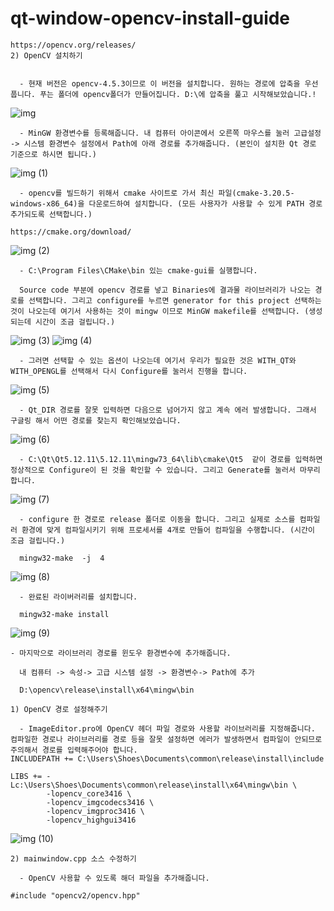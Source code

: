 # qt-window-opencv-install-guide

```opencv 공식 사이트에서 원하는 버전 다운로드 받는다.
https://opencv.org/releases/
2) OpenCV 설치하기


  - 현재 버전은 opencv-4.5.3이므로 이 버전을 설치합니다. 원하는 경로에 압축을 우선 풉니다. 푸는 폴더에 opencv폴더가 만들어집니다. D:\에 압축을 풀고 시작해보았습니다.!

```
![img](https://user-images.githubusercontent.com/46109587/210205745-b00500f2-a2cd-4d7d-ab5d-ac5a9bcf7d74.png)


```
  - MinGW 환경변수를 등록해줍니다. 내 컴퓨터 아이콘에서 오른쪽 마우스를 눌러 고급설정 -> 시스템 환경변수 설정에서 Path에 아래 경로를 추가해줍니다. (본인이 설치한 Qt 경로 기준으로 하시면 됩니다.)
```

 ![img (1)](https://user-images.githubusercontent.com/46109587/210205816-16617d9b-18d6-4d59-9748-97361e0467f7.png)

```
  - opencv를 빌드하기 위해서 cmake 사이트로 가서 최신 파일(cmake-3.20.5-windows-x86_64)을 다운로드하여 설치합니다. (모든 사용자가 사용할 수 있게 PATH 경로 추가되도록 선택합니다.)

https://cmake.org/download/

```
 ![img (2)](https://user-images.githubusercontent.com/46109587/210205825-72e2e50e-cbee-4d17-be09-eaac22c2cc98.png)

```
  - C:\Program Files\CMake\bin 있는 cmake-gui를 실행합니다.

  Source code 부분에 opencv 경로를 넣고 Binaries에 결과물 라이브러리가 나오는 경로를 선택합니다. 그리고 configure를 누르면 generator for this project 선택하는 것이 나오는데 여기서 사용하는 것이 mingw 이므로 MinGW makefile를 선택합니다. (생성되는데 시간이 조금 걸립니다.)
```
 
![img (3)](https://user-images.githubusercontent.com/46109587/210205845-f1880186-2f32-4fcd-9b69-b7c05a9c489b.png)
![img (4)](https://user-images.githubusercontent.com/46109587/210205879-eb39b33b-ce4c-4c25-b4f0-913d9e929b7b.png)


```
  - 그러면 선택할 수 있는 옵션이 나오는데 여기서 우리가 필요한 것은 WITH_QT와 WITH_OPENGL를 선택해서 다시 Configure를 눌러서 진행을 합니다.
```

![img (5)](https://user-images.githubusercontent.com/46109587/210205968-6a9d86b8-6544-4e57-a0eb-5aa075b02c41.png)

 
```
  - Qt_DIR 경로를 잘못 입력하면 다음으로 넘어가지 않고 계속 에러 발생합니다. 그래서 구글링 해서 어떤 경로를 찾는지 확인해보았습니다.
```
 ![img (6)](https://user-images.githubusercontent.com/46109587/210205982-cb664e2d-ac00-47b2-9cbf-81752a5e8f3b.png)



 
```
  - C:\Qt\Qt5.12.11\5.12.11\mingw73_64\lib\cmake\Qt5  같이 경로를 입력하면 정상적으로 Configure이 된 것을 확인할 수 있습니다. 그리고 Generate를 눌러서 마무리합니다.
```
 ![img (7)](https://user-images.githubusercontent.com/46109587/210205992-a9cbfd8e-e5fa-4cc6-a5e1-87d4b1a5a7e7.png)



  
```
  - configure 한 경로로 release 폴더로 이동을 합니다. 그리고 실제로 소스를 컴파일러 환경에 맞게 컴파일시키기 위해 프로세서를 4개로 만들어 컴파일을 수행합니다. (시간이 조금 걸립니다.)

  mingw32-make  -j  4
```
 
![img (8)](https://user-images.githubusercontent.com/46109587/210206007-e2661201-acc6-4426-b1d8-fcbb85078a51.png)


 
```
  - 완료된 라이버러리를 설치합니다.

  mingw32-make install

```
 ![img (9)](https://user-images.githubusercontent.com/46109587/210206021-f914bbd8-5d0a-4e13-b767-6712ac9bec7d.png)

```
- 마지막으로 라이브러리 경로를 윈도우 환경변수에 추가해줍니다. 

  내 컴퓨터 -> 속성-> 고급 시스템 설정 -> 환경변수-> Path에 추가

  D:\opencv\release\install\x64\mingw\bin
```
``` 
1) OpenCV 경로 설정해주기

  - ImageEditor.pro에 OpenCV 헤더 파일 경로와 사용할 라이브러리를 지정해줍니다. 컴파일한 경로나 라이브러리를 경로 등을 잘못 설정하면 에러가 발생하면서 컴파일이 안되므로 주의해서 경로를 입력해주어야 합니다.
INCLUDEPATH += C:\Users\Shoes\Documents\common\release\install\include

LIBS += -Lc:\Users\Shoes\Documents\common\release\install\x64\mingw\bin \
        -lopencv_core3416 \
        -lopencv_imgcodecs3416 \
        -lopencv_imgproc3416 \
        -lopencv_highgui3416        
```  
![img (10)](https://user-images.githubusercontent.com/46109587/210206092-92b94712-da36-49a3-abe6-25842c697f89.png)
 
```
2) mainwindow.cpp 소스 수정하기

  - OpenCV 사용할 수 있도록 해더 파일을 추가해줍니다.

#include "opencv2/opencv.hpp"  
```
